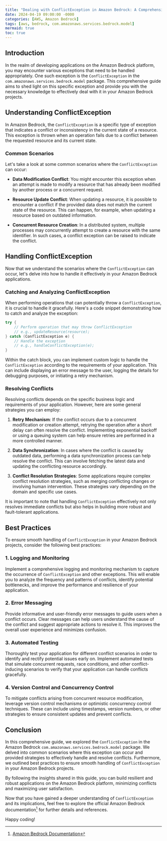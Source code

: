 ```yaml
---
title: "Dealing with ConflictException in Amazon Bedrock: A Comprehensive Guide"
date: 2024-04-19 09:00:00 -0000
categories: [AWS, Amazon Bedrock]
tags: [aws, bedrock, com.amazonaws.services.bedrock.model]
mermaid: true
toc: true
---
```



## Introduction

In the realm of developing applications on the Amazon Bedrock platform, you may encounter various exceptions that need to be handled appropriately. One such exception is the `ConflictException` in the `com.amazonaws.services.bedrock.model` package. This comprehensive guide aims to shed light on this specific exception and provide you with the necessary knowledge to effectively deal with it in your Amazon Bedrock projects.

## Understanding ConflictException

In Amazon Bedrock, the `ConflictException` is a specific type of exception that indicates a conflict or inconsistency in the current state of a resource. This exception is thrown when an operation fails due to a conflict between the requested resource and its current state.

### Common Scenarios

Let's take a look at some common scenarios where the `ConflictException` can occur:

- **Data Modification Conflict**: You might encounter this exception when an attempt is made to modify a resource that has already been modified by another process or a concurrent request.

- **Resource Update Conflict**: When updating a resource, it is possible to encounter a conflict if the provided data does not match the current state of the resource. This can happen, for example, when updating a resource based on outdated information.

- **Concurrent Resource Creation**: In a distributed system, multiple processes may concurrently attempt to create a resource with the same identifier. In such cases, a conflict exception can be raised to indicate the conflict.

## Handling ConflictException

Now that we understand the scenarios where the `ConflictException` can occur, let's delve into how to handle it effectively in your Amazon Bedrock applications.

### Catching and Analyzing ConflictException

When performing operations that can potentially throw a `ConflictException`, it is crucial to handle it gracefully. Here's a code snippet demonstrating how to catch and analyze the exception:

```java
try {
    // Perform operation that may throw ConflictException
    // e.g., updateResource(resource);
} catch (ConflictException e) {
    // Handle the exception
    // e.g., handleConflictException(e);
}
```

Within the catch block, you can implement custom logic to handle the `ConflictException` according to the requirements of your application. This can include displaying an error message to the user, logging the details for debugging purposes, or initiating a retry mechanism.

### Resolving Conflicts

Resolving conflicts depends on the specific business logic and requirements of your application. However, here are some general strategies you can employ:

1. **Retry Mechanism**: If the conflict occurs due to a concurrent modification or creation attempt, retrying the operation after a short delay can often resolve the conflict. Implementing exponential backoff or using a queuing system can help ensure retries are performed in a more controlled manner.

2. **Data Synchronization**: In cases where the conflict is caused by outdated data, performing a data synchronization process can help resolve the conflict. This can involve fetching the latest data and updating the conflicting resource accordingly.

3. **Conflict Resolution Strategies**: Some applications require complex conflict resolution strategies, such as merging conflicting changes or involving human intervention. These strategies vary depending on the domain and specific use cases.

It is important to note that handling `ConflictException` effectively not only resolves immediate conflicts but also helps in building more robust and fault-tolerant applications.

## Best Practices

To ensure smooth handling of `ConflictException` in your Amazon Bedrock projects, consider the following best practices:

### 1. Logging and Monitoring

Implement a comprehensive logging and monitoring mechanism to capture the occurrence of `ConflictException` and other exceptions. This will enable you to analyze the frequency and patterns of conflicts, identify potential bottlenecks, and improve the performance and resilience of your application.

### 2. Error Messaging

Provide informative and user-friendly error messages to guide users when a conflict occurs. Clear messages can help users understand the cause of the conflict and suggest appropriate actions to resolve it. This improves the overall user experience and minimizes confusion.

### 3. Automated Testing

Thoroughly test your application for different conflict scenarios in order to identify and rectify potential issues early on. Implement automated tests that simulate concurrent requests, race conditions, and other conflict-inducing scenarios to verify that your application can handle conflicts gracefully.

### 4. Version Control and Concurrency Control

To mitigate conflicts arising from concurrent resource modification, leverage version control mechanisms or optimistic concurrency control techniques. These can include using timestamps, version numbers, or other strategies to ensure consistent updates and prevent conflicts.

## Conclusion

In this comprehensive guide, we explored the `ConflictException` in the Amazon Bedrock `com.amazonaws.services.bedrock.model` package. We delved into common scenarios where this exception can occur and provided strategies to effectively handle and resolve conflicts. Furthermore, we outlined best practices to ensure smooth handling of `ConflictException` in your Amazon Bedrock projects.

By following the insights shared in this guide, you can build resilient and robust applications on the Amazon Bedrock platform, minimizing conflicts and maximizing user satisfaction.

Now that you have gained a deeper understanding of `ConflictException` and its implications, feel free to explore the official Amazon Bedrock documentation[^1] for further details and references.

Happy coding!

[^1]: [Amazon Bedrock Documentation](https://docs.aws.amazon.com/bedrock/latest/APIReference/Welcome.html)

